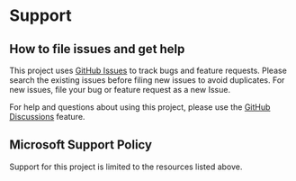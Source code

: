 # Support

## How to file issues and get help

This project uses [GitHub Issues](https://github.com/microsoft/apt-package-function/issues) to track bugs and feature requests. Please search the existing
issues before filing new issues to avoid duplicates.  For new issues, file your bug or
feature request as a new Issue.

For help and questions about using this project, please use the [GitHub Discussions](https://github.com/microsoft/apt-package-function/discussions) feature.

## Microsoft Support Policy

Support for this project is limited to the resources listed above.
